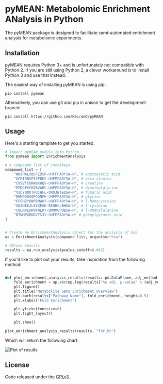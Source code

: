 # pyMEAN: Metabolomic Enrichment ANalysis in Python

The pyMEAN package is designed to facilitate semi-automated enrichment analysis for metabolomic experiments.

## Installation

pyMEAN requires Python 3+ and is unfortunately not compatible with Python 2. If you are still using Python 2, a clever workaround is to install Python 3 and use that instead.

The easiest way of installing pyMEAN is using pip:

```
pip install pymean
```

Alternatively, you can use git and pip in unison to get the development branch:

```
pip install https://github.com/KeironO/pyMEAN
```

## Usage

Here's a starting template to get you started:

```python
# Import pyMEAN module into Python.
from pymean import EnrichmentAnalysis

# A compound list of inchikeys.
compound_list = [
    "WDJHALXBUFZDSR-UHFFFAOYSA-N", # acetoacetic acid
    "UCMIRNVEIXFBKS-UHFFFAOYSA-N", # beta-alanine
    "CVSVTCORWBXHQV-UHFFFAOYSA-N", # creatine
    "FFDGPVCHZBVARC-UHFFFAOYSA-N", # dimethylglycine
    "VZCYOOQTPOCHFL-OWOJBTEDSA-N", # fumaric acid
    "DHMQDGOQFOQNFH-UHFFFAOYSA-N", # glycine
    "FFFHZYDWPBMWHY-UHFFFAOYSA-N", # l-homocysteine
    "XUJNEKJLAYXESH-REOHCLBHSA-N", # l-cysteine
    "COLNVLDHVKWLRT-QMMMGPOBSA-N", # l-phenylalanine
    "BTNMPGBKDVTSJY-UHFFFAOYSA-N" # phenylpyruvic acid
]


# Create an EnrichmentAnalysis object for the analysis of hsa
ea = EnrichmentAnalysis(compound_list, organism="hsa")

# Obtain results
results = ea.run_analysis(pvalue_cutoff=0.005)

```

If you'd like to plot out your results, take inspiration from the following method:

```python

def plot_enrichment_analysis_results(results: pd.DataFrame, adj_method:str):
    fold_enrichment = np.abs(np.log(results["%s adj. p-value" % (adj_method)]))
    plt.figure()
    plt.title("Metabolite Sets Enrichment Overview")
    plt.barh(results["Pathway Name"], fold_enrichment, height=0.5)
    plt.xlabel("Fold Enrichment")

    plt.yticks(fontsize=6)
    plt.tight_layout()

    plt.show()

plot_enrichment_analysis_results(results, "fdr_bh")

```

Which will return the following chart:

![Plot of results](https://github.com/KeironO/pyMEAN/raw/master/example.png)

## License

Code released under the [GPLv3](https://github.com/KeironO/pymetabenrichanalysis/blob/master/LICENSE).

